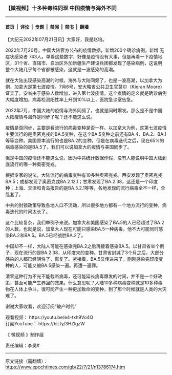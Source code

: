 ### 【微视频】十多种毒株同现 中国疫情与海外不同

---

#### [首页](../../../..?n13786174) &nbsp;|&nbsp; [评论](../../../../../epoch-comment?n13786174) &nbsp;|&nbsp; [专题](../../../../../epoch-special?n13786174) &nbsp;|&nbsp; [禁闻](../../../../../epoch-news?n13786174) &nbsp;|&nbsp; [禁书](../../../../../books?n13786174) &nbsp;|&nbsp; [翻墙](https://github.com/gfw-breaker/nogfw/blob/master/README.md?n13786174)


<div class="post_content" id="artbody" itemprop="articleBody">
 <!-- article content begin -->
 <p>
  【大纪元2022年07月21日讯】大家好，我是赵培。
 </p>
 <p>
  2022年7月20号，中国大陆官方公布的疫情数据，新增200个确诊病例，新增
  <ok href="https://www.epochtimes.com/gb/tag/%E6%97%A0%E7%97%87%E7%8A%B6%E6%84%9F%E6%9F%93%E8%80%85.html">
   无症状感染者
  </ok>
  743人。单看这些数字，好像是疫情没有大事，但是再看一下疫情地区，31个省、直辖市、自治区外加新疆生产建设兵团都发现了感染病例，这说明整个大陆几乎每个省都被感染，这就是一波感染的高潮。
 </p>
 <p>
  就在大陆出现感染高潮的时候，海外与大陆同频了，也是一波高潮，以加拿大为例，加拿大是第七波疫情。7月6号，安大略省公共卫生官莫尔（Kieran Moore）证实了，安省由于感染人数增加，进入第七波疫情。这个疫情的定义就是确诊病例大幅度增加，病毒检测阳性率上升到10%以上，医院急诊室告急。
 </p>
 <p>
  <center>
  </center>
  <p>
   2022年7月，中国大陆的疫情与海外同频了，也就是同时爆发。那么是不是中国大陆疫情与海外是同步了呢？还不能这么说。
  </p>
  <p>
   疫情是否同步，主要是看流行的病毒变种是否一样。以加拿大为例，这第七波疫情主要流行的是奥密克戎的BA.5变种，在这个BA.5变种之前还有BA.4、BA.2、BA.1等等变种。美国原本流行的也是BA.2的变种，但是在病毒迭代之后，现在65%的病毒感染的是BA.5了。我们可以说加拿大的疫情与美国同步了。
  </p>
  <p>
   但是中国的疫情还不能这么说，因为中共统计数据作假，没有人能说明中国大陆到底流行的哪一种奥密克戎。
  </p>
  <p>
   根据专家的说法，大陆流行的病毒变种有10多种奥密克戎。西安发现了奥密克戎BA.5；成都发现了奥密克戎BA.2.12.1；甘肃发现了BA.2.38，这还是一个印度种；上海、天津和青岛报告的是BA.5.2.1等等，各地发现的流行病毒全不一样，全乱套了。
  </p>
  <p>
   中共的封锁政策导致各地人口不流动，所以很多地方都有一个地方流行的变种，病毒迭代的时间太长了。
  </p>
  <p>
   这个比较复杂，我们举例子来说。加拿大和美国感染了BA.5的人已经超过了BA.2的人数，也就是说，加拿大人现在可能只感染BA.5一种病毒，他不大可能同时感染BA.2和BA.5。BA.5已经战胜BA.2了。
  </p>
  <p>
   中国却不一样，大陆人可能在感染完BA.2之后再接着感染BA.5。以甘肃省举个例子，现在流行的是BA.2.38，从印度来的变种。甘肃省封城了3个月之后，大部分感染的人都已经阴性了，恢复了。紧接着，BA.5又传进来了，刚刚感染完印度变种的人，可能又被BA.5感染一遍。再遭一遍罪。
  </p>
  <p>
   清零这种行为不光不能截断病毒，还可能延长病毒爆发的时间，并不是一个好政策，甚至可能产生养蛊的效果。什么意思呢？大陆10多种病毒变种就是10多种毒物在人体上争斗，很可能产生一种更加致命的变种，到了那个时候就是人类的大灾难了。
  </p>
  <p>
   谢谢大家收看，欢迎订阅“破产时代”
  </p>
  <p>
   观看视频：
   <ok href="https://youtu.be/e4-txh9Vo4Q">
    https://youtu.be/e4-txh9Vo4Q
   </ok>
   <br/>
   订阅YouTube：
   <ok href="https://bit.ly/3HZlgzW">
    https://bit.ly/3HZlgzW
   </ok>
  </p>
  <p>
   《
   <ok href="https://www.epochtimes.com/gb/tag/%e5%be%ae%e8%a6%96%e9%a0%bb.html">
    微视频
   </ok>
   》制作组
  </p>
  <p>
   责任编辑：李昊#
  </p>
  <!-- article content end -->
  <div id="below_article_ad">
  </div>
 </p>
</div>


---

原文链接（需翻墙）：https://www.epochtimes.com/gb/22/7/21/n13786174.htm